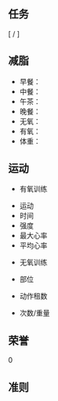 
## 任务 ##
[	/	] 

## 减脂 ##
* 早餐：
* 中餐：
* 午茶：
* 晚餐：
* 无氧：
* 有氧：
* 体重：

## 运动 ##
* 有氧训练
 + 运动
 + 时间
 + 强度
 + 最大心率
 + 平均心率
* 无氧训练
 + 部位
  - 动作租数
   * 次数/重量



## 荣誉 ##
0

## 准则 ##
